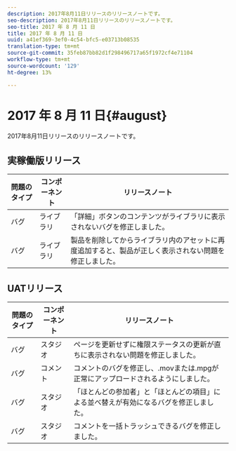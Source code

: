 ```yaml
---
description: 2017年8月11日リリースのリリースノートです。
seo-description: 2017年8月11日リリースのリリースノートです。
seo-title: 2017 年 8 月 11 日
title: 2017 年 8 月 11 日
uuid: a41ef369-3ef0-4c54-bfc5-e03713b08535
translation-type: tm+mt
source-git-commit: 35feb87bb82d1f298496717a65f1972cf4e71104
workflow-type: tm+mt
source-wordcount: '129'
ht-degree: 13%

---
```



# 2017 年 8 月 11 日{#august}

2017年8月11日リリースのリリースノートです。

## 実稼働版リリース

| **問題のタイプ** | **コンポーネント** | **リリースノート** |
|---|---|---|
| バグ | ライブラリ | 「詳細」ボタンのコンテンツがライブラリに表示されないバグを修正しました。 |
| バグ | ライブラリ | 製品を削除してからライブラリ内のアセットに再度追加すると、製品が正しく表示されない問題を修正しました。 |

## UATリリース

| **問題のタイプ** | **コンポーネント** | **リリースノート** |
|---|---|---|
| バグ | スタジオ | ページを更新せずに権限ステータスの更新が直ちに表示されない問題を修正しました。 |
| バグ | コメント | コメントのバグを修正し、.movまたは.mpgが正常にアップロードされるようにしました。 |
| バグ | スタジオ | 「ほとんどの参加者」と「ほとんどの項目」による並べ替えが有効になるバグを修正しました。 |
| バグ | スタジオ | コメントを一括トラッシュできるバグを修正しました。 |


